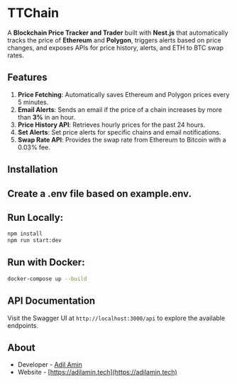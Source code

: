 # TTChain

A **Blockchain Price Tracker and Trader** built with **Nest.js** that automatically tracks the price of **Ethereum** and **Polygon**, triggers alerts based on price changes, and exposes APIs for price history, alerts, and ETH to BTC swap rates.

## Features

1. **Price Fetching**: Automatically saves Ethereum and Polygon prices every 5 minutes.
2. **Email Alerts**: Sends an email if the price of a chain increases by more than **3%** in an hour.
3. **Price History API**: Retrieves hourly prices for the past 24 hours.
4. **Set Alerts**: Set price alerts for specific chains and email notifications.
5. **Swap Rate API**: Provides the swap rate from Ethereum to Bitcoin with a 0.03% fee.

## Installation


## Create a .env file based on example.env.

## Run Locally:

```bash
npm install
npm run start:dev
```

## Run with Docker:

```bash
docker-compose up --build
```

## API Documentation
Visit the Swagger UI at `http://localhost:3000/api` to explore the available endpoints.

## About

- Developer - [Adil Amin](https://www.linkedin.com/in/adil-amin-tech/)
- Website - [https://adilamin.tech](https://adilamin.tech)



